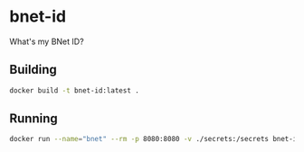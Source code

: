 # bnet-id

What's my BNet ID?

## Building

```sh
docker build -t bnet-id:latest .
```

## Running

```sh
docker run --name="bnet" --rm -p 8080:8080 -v ./secrets:/secrets bnet-id:latest
```
